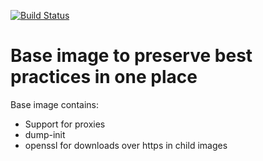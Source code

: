 [![Build Status](https://api.travis-ci.org/andrey9kin/base-image.svg?branch=master)](https://travis-ci.org/andrey9kin/base-image)

# Base image to preserve best practices in one place

Base image contains:
* Support for proxies
* dump-init
* openssl for downloads over https in child images

